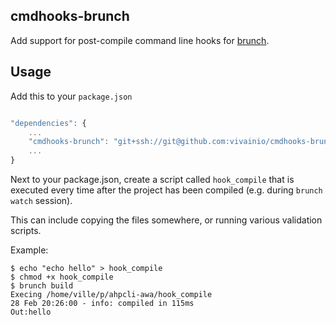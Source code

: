 ## cmdhooks-brunch

Add support for post-compile command line hooks for [brunch](http://brunch.io).

## Usage

Add this to your `package.json` 

```javascript

"dependencies": {
	...
	"cmdhooks-brunch": "git+ssh://git@github.com:vivainio/cmdhooks-brunch.git"
	...
}
```

Next to your package.json, create a script called `hook_compile` that is executed
every time after the project has been compiled (e.g. during `brunch watch` session). 

This can include copying the files somewhere, or running various validation scripts.

Example:

```
$ echo "echo hello" > hook_compile
$ chmod +x hook_compile
$ brunch build
Execing /home/ville/p/ahpcli-awa/hook_compile
28 Feb 20:26:00 - info: compiled in 115ms
Out:hello
```
